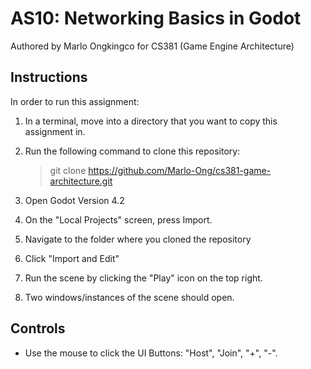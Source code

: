 # AS10: Networking Basics in Godot

Authored by Marlo Ongkingco for CS381 (Game Engine Architecture)

## Instructions

In order to run this assignment:

1. In a terminal, move into a directory that you want to copy this assignment in.
2. Run the following command to clone this repository:

   > git clone https://github.com/Marlo-Ong/cs381-game-architecture.git
   >
3. Open Godot Version 4.2
4. On the "Local Projects" screen, press Import.
5. Navigate to the folder where you cloned the repository
6. Click "Import and Edit"
7. Run the scene by clicking the "Play" icon on the top right.
8. Two windows/instances of the scene should open.

## Controls
- Use the mouse to click the UI Buttons: "Host", "Join", "+", "-".